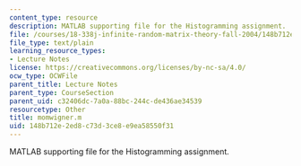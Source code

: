 ```yaml
---
content_type: resource
description: MATLAB supporting file for the Histogramming assignment.
file: /courses/18-338j-infinite-random-matrix-theory-fall-2004/148b712e2ed8c73d3ce8e9ea58550f31_momwigner.m
file_type: text/plain
learning_resource_types:
- Lecture Notes
license: https://creativecommons.org/licenses/by-nc-sa/4.0/
ocw_type: OCWFile
parent_title: Lecture Notes
parent_type: CourseSection
parent_uid: c32406dc-7a0a-88bc-244c-de436ae34539
resourcetype: Other
title: momwigner.m
uid: 148b712e-2ed8-c73d-3ce8-e9ea58550f31
---
```

MATLAB supporting file for the Histogramming assignment.